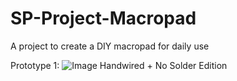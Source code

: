 # SP-Project-Macropad
A project to create a DIY macropad for daily use

Prototype 1:
![Image](https://github.com/user-attachments/assets/ada07f90-92f4-4583-bcc8-d5f0dc344d69)
Handwired + No Solder Edition
